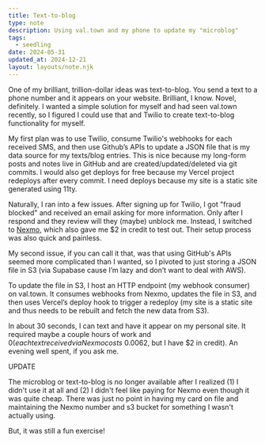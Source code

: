 ```yaml
---
title: Text-to-blog
type: note
description: Using val.town and my phone to update my "microblog"
tags:
  - seedling
date: 2024-05-31
updated_at: 2024-12-21
layout: layouts/note.njk
---
```


One of my brilliant, trillion-dollar ideas was text-to-blog. You send a text to a phone number and it appears on your website. Brilliant, I know. Novel, definitely. I wanted a simple solution for myself and had seen val.town recently, so I figured I could use that and Twilio to create text-to-blog functionality for myself.

My first plan was to use Twilio, consume Twilio's webhooks for each received SMS, and then use Github’s APIs to update a JSON file that is my data source for my texts/blog entries. This is nice because my long-form posts and notes live in GitHub and are created/updated/deleted via git commits. I would also get deploys for free because my Vercel project redeploys after every commit. I need deploys because my site is a static site generated using 11ty.

Naturally, I ran into a few issues. After signing up for Twilio, I got "fraud blocked" and received an email asking for more information. Only after I respond and they review will they (maybe) unblock me. Instead, I switched to [Nexmo](https://www.vonage.com/communications-apis/), which also gave me $2 in credit to test out. Their setup process was also quick and painless. 

My second issue, if you can call it that, was that using GitHub's APIs seemed more complicated than I wanted, so I pivoted to just storing a JSON file in S3 (via Supabase cause I’m lazy and don’t want to deal with AWS). 

To update the file in S3, I host an HTTP endpoint (my webhook consumer) on val.town. It consumes webhooks from Nexmo, updates the file in S3, and then uses Vercel’s deploy hook to trigger a redeploy (my site is a static site and thus needs to be rebuilt and fetch the new data from S3).

In about 30 seconds, I can text and have it appear on my personal site. It required maybe a couple hours of work and $0 (each text received via Nexmo costs ~$0.0062, but I have $2 in credit). An evening well spent, if you ask me.

UPDATE

The microblog or text-to-blog is no longer available after I realized (1) I didn't use it at all and (2) I didn't feel like paying for Nexmo even though it was quite cheap. There was just no point in having my card on file and maintaining the Nexmo number and s3 bucket for something I wasn't actually using.

But, it was still a fun exercise!
